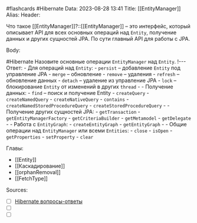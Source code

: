#flashcards #Hibernate 
Data: 2023-08-28 13:41
Title: [[EntityManager]]
Alias:
Header:

Что такое [[EntityManager]]?::[[EntityManager]] – это интерфейс, который описывает API для всех основных операций над `Entity`, получение данных и других сущностей JPA. По сути главный API для работы с JPA.
<!--SR:!2023-11-05,10,310-->



Body:


#Hibernate 
Назовите основные операции `EntityManager` над `Entity`.
!---
Ответ:
	- Для операций над `Entity`: 
	- `persist` – добавление `Entity` под управление JPA
	- `merge` – обновление
	- `remove` – удаления
	- `refresh` – обновление данных
	- `detach` – удаление из управление JPA
	- `lock` – блокирование `Entity` от изменений в других `thread`
	- 
	- Получение данных: 
	- `find` – поиск и получение Entity
	- `createQuery`
	- `createNamedQuery`
	- `createNativeQuery`
	- `contains`
	- `createNamedStoredProcedureQuery`
	- `createStoredProcedureQuery`
	- 
	- Получение других сущностей JPA: 
	- `getTransaction`
	- `getEntityManagerFactory`
	- `getCriteriaBuilder`
	- `getMetamodel`
	- `getDelegate`
	- 
	- Работа с `EntityGraph`: 
	- `createEntityGraph`
	- `getEntityGraph`
	- 
	- Общие операции над `EntityManager` или всеми `Entities`: 
	- `close`
	- `isOpen`
	- `getProperties`
	- `setProperty`
	- `clear`
<!--SR:!2023-10-27,1,170-->




Главы:
- [[Entity]]
- [[Каскадирование]]
- [[orphanRemoval]]
- [[FetchType]]

Sources:
- [ ] [Hibernate вопросы-ответы](https://docs.google.com/document/d/104EUUT-gv7xSalJlJu0DInzlyCVFjC5Sz2gcDoVtfyE/edit)
- [ ] []()
- [ ] []()

